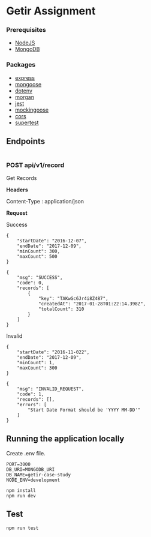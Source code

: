 # Getir Assignment

### Prerequisites

- [NodeJS](https://nodejs.org/en/blog/release/v12.4.0/)
- [MongoDB](https://www.mongodb.org/) 

### Packages

- [express](https://www.npmjs.com/package/express)
- [mongoose](https://www.npmjs.com/package/mongoose)
- [dotenv](https://www.npmjs.com/package/dotenv)
- [morgan](https://www.npmjs.com/package/morgan)
- [jest](https://www.npmjs.com/package/jest)
- [mockingoose](https://www.npmjs.com/package/mockingoose)
- [cors](https://www.npmjs.com/package/cors)
- [supertest](https://www.npmjs.com/package/supertest)

## Endpoints

```
```

### POST api/v1/record

Get Records

**Headers**

Content-Type : application/json

**Request**

Success
```
{
	"startDate": "2016-12-07",
	"endDate": "2017-12-09",
	"minCount": 300,
	"maxCount": 500
}
```
```
{
    "msg": "SUCCESS",
    "code": 0,
    "records": [
        {
            "key": "TAKwGc6Jr4i8Z487",
            "createdAt": "2017-01-28T01:22:14.398Z",
            "totalCount": 310
        }
    ]
}
```

Invalid
```
{
	"startDate": "2016-11-022",
	"endDate": "2017-12-09",
	"minCount": 1,
	"maxCount": 300
}
```

```
{
    "msg": "INVALID_REQUEST",
    "code": 1,
    "records": [],
    "errors": [
        "Start Date Format should be 'YYYY MM-DD'"
    ]
}
```

## Running the application locally

Create .env file.

```shell
PORT=3000
DB_URI=MONGODB_URI
DB_NAME=getir-case-study
NODE_ENV=development
```

```shell
npm install
npm run dev
```

## Test

```shell
npm run test
```
